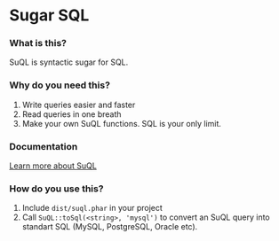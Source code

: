# Sugar SQL
### What is this?
SuQL is syntactic sugar for SQL.
### Why do you need this?
1. Write queries easier and faster
2. Read queries in one breath
3. Make your own SuQL functions. SQL is your only limit.
### Documentation
[Learn more about SuQL](https://github.com/sagittaracc/suql/wiki)
### How do you use this?
1. Include `dist/suql.phar` in your project
2. Call `SuQL::toSql(<string>, 'mysql')` to convert an SuQL query into standart SQL (MySQL, PostgreSQL, Oracle etc).
